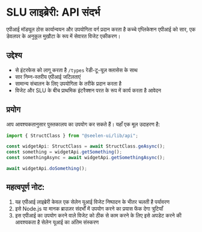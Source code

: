 # **SLU लाइब्रेरी: API संदर्भ**

एपीआई मॉड्यूल ठोस कार्यान्वयन और उपयोगिता वर्ग प्रदान करता है 
कच्चे एप्लिकेशन एपीआई को सार, एक डेवलपर के अनुकूल मुखौटा के रूप में सेवारत 
विजेट एकीकरण।

## **उद्देश्य**

* से इंटरफेस को लागू करता है `/types` रेडी-टू-यूज़ क्लासेस के साथ
* सार निम्न-स्तरीय एपीआई जटिलताएं
* सामान्य संचालन के लिए उपयोगिता के तरीके प्रदान करता है
* विजेट और SLU के बीच प्राथमिक इंटरैक्शन परत के रूप में कार्य करता है 
  आवेदन

## **प्रयोग**

आप आवश्यकतानुसार पुस्तकालय का उपयोग कर सकते हैं। यहाँ एक मूल उदाहरण है:

```ts
import { StructClass } from "@seelen-ui/lib/api";

const widgetApi: StructClass = await StructClass.geAsync();
const something = widgetApi.getSomething();
const somethingAsync = await widgetApi.getSomethingAsync();

await widgetApi.doSomething();
```

## **महत्वपूर्ण नोट:**

1. यह एपीआई लाइब्रेरी केवल एक सेलेन यूआई विजेट निष्पादन के भीतर चलती है 
   पर्यावरण
2. इसे Node.js या मानक ब्राउज़र संदर्भों में उपयोग करने का प्रयास फेंक देगा 
   त्रुटियाँ
3. इस एपीआई का उपयोग करने वाले विजेट को ठीक से काम करने के लिए इसे अपडेट करने की आवश्यकता है 
   सेलेन यूआई का अंतिम संस्करण
